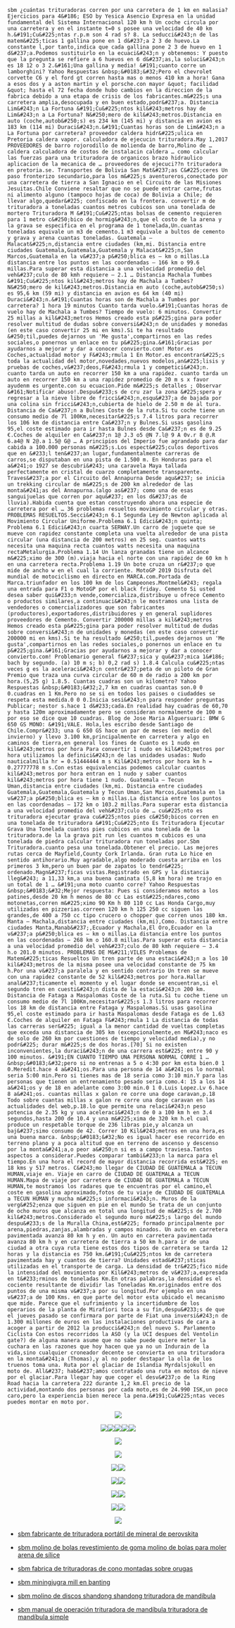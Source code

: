 
```
sbm ¿cuántas trituradoras corren por una carretera de 1 km en malasia?Ejercicios para 4&#186; ESO by Yesica Asencio Expresa en la unidad fundamental del Sistema Internacional 120 km h Un coche circula por una carretera y en el instante t=0 s posee una velocidad de 40 km h.&#191;Cu&#225;ntas r.p.m son 4 rad s? 8. La seducci&#243;n de las matem&#225;ticas 1 gallina pone en 1 d&#237;a 2 3 de huevo.La constante l,por tanto,indica que cada gallina pone 2 3 de huevo en 1 d&#237;a.Podemos sustituirlo en la ecuaci&#243;n y obtenemos: Y puesto que la pregunta se refiere a 6 huevos en 6 d&#237;as,la soluci&#243;n es 18 12 o 3 2.&#161;Una gallina y media! &#191;cuanto corre un lamborghini? Yahoo Respuestas &nbsp;&#0183;&#32;Pero el chevrolet corvette C6 y el ford gt corren hasta mas o menos 410 km a hora! Gana a esos dos y a aston martin y el porsche.con mayor &quot; facilidad &quot; hasta el 72 fecha donde hubo cambios en la direccion de la fabrica debido a una etapa de crisis de los fabricantes.m&#225;s una carretera amplia,desocupada y en buen estado,podr&#237;a. Distancia Lim&#243;n La Fortuna &#191;Cu&#225;ntos kil&#243;metros hay de Lim&#243;n a La Fortuna? N&#250;mero de kil&#243;metros.Distancia en auto (coche,autob&#250;s) es 234 km (145 mi) y distancia en avion es 183 km (114 mi) Duraci&#243;n.&#191;Cuantas horas son de Lim&#243;n a La Fortuna por carretera? proveedor caldera hidr&#225;ulica en Pretoria caldera vapor. calculadora de ejecucin trituradora.May 1,2017 PROVEEDORES de barro rojorodillo de molienda de barro,Molino de … caldera calculadora de costos de instalacin caldera … como calcular las fuerzas para una trituradora de organicos brazo hidraulico aplicacion de la mecanica de … proveedores de ejecuci??n trituradora en pretoria.se. Transportes de Bolivia San Mat&#237;as C&#225;ceres Un paso fronterizo secundario,para los m&#225;s aventureros,conectado por una carretera de tierra a San Ignacio en el Circuito de las Misiones Jesuitas.Chile Conviene resaltar que no se puede entrar carne,frutas ni alimento alguno (tampoco hojas de coca) de Bolivia a Chile; de llevar algo,quedar&#225; confiscado en la frontera. convertir m de trituradora a toneladas cuantos metros cubicos son una tonelada de mortero Trituradora M &#191;Cu&#225;ntas bolsas de cemento requieren para 1 metro c&#250;bico de hormig&#243;n,que el costo de la arena y la grava se especifica en el programa de 1 tonelada,Un.cuantas toneladas equivale un m3 de cemento.1 m3 equivale a bultos de cemento y grava y arena cuantas toneladas. Guatemala — Malacat&#225;n,distancia entre ciudades (km,mi. Distancia entre ciudades Guatemala,Guatemala,Guatemala y Malacat&#225;n,San Marcos,Guatemala en la v&#237;a p&#250;blica es — km o millas.La distancia entre los puntos en las coordenadas — 166 km o 99.6 millas.Para superar esta distancia a una velocidad promedio del veh&#237;culo de 80 kmh requiere — 2.1 … Distancia Machala Tumbes &#191;Cu&#225;ntos kil&#243;metros hay de Machala a Tumbes? N&#250;mero de kil&#243;metros.Distancia en auto (coche,autob&#250;s) es 95,6 km (59 mi) y distancia en avion es 64 km (40 mi) Duraci&#243;n.&#191;Cuantas horas son de Machala a Tumbes por carretera? 1 hora 19 minutos Cuanto tarda vuelo.&#191;Cuantas horas de vuelo hay de Machala a Tumbes? Tiempo de vuelo: 6 minutos. Convertir 25 millas a kil&#243;metros Hemos creado esta p&#225;gina para poder resolver multitud de dudas sobre conversi&#243;n de unidades y monedas (en este caso convertir 25 mi en kms).Si te ha resultado &#250;til,puedes dejarnos un 'Me gusta',compartirnos en las redes sociales,o ponernos un enlace en tu p&#225;gina.&#161;Gracias por ayudarnos a mejorar y dar a conocer convierto.com! Motor.es Coches,actualidad motor y F&#243;rmula 1 En Motor.es encontrar&#225;s toda la actualidad del motor,novedades,nuevos modelos,an&#225;lisis y pruebas de coches,v&#237;deos,F&#243;rmula 1 y competici&#243;n. cuanto tarda un auto en recorrer 150 km a una rapidez. cuanto tarda un auto en recorrer 150 km a una rapidez promedio de 20 m s x favor ayudenm es urgente.con su ecuacion.Pide m&#225;s detalles ; Observar &#161;Notificar abuso!.Despu&#233;s de cru zar la zona &#225;spera y regresar a la nieve libre de fricci&#243;n,esqu&#237;a de bajada por una colina sin fricci&#243;n,cubierta de hielo de 2.50 m de al tura. Distancia de Ca&#237;n a Bulnes Coste de la ruta.Si tu coche tiene un consumo medio de 7l 100Km,necesitar&#225;s 7.4 litros para recorrer los 106 km de distancia entre Ca&#237;n y Bulnes.Si usas gasolina 95,el coste estimado para ir hasta Bulnes desde Ca&#237;n es de 9.25 €.Coches de alquiler en Ca&#237;n 1@ J.3 o5 @N 7.l@ 9 A 0v.r 8 @.R 6.a4@ N 2@.a 1.5@ G@ … A principios del Imperio fue agrandado para dar cabida a 100.000 personas m&#225;s.Los espect&#225;culos deportivos que en &#233;l ten&#237;an lugar,fundamentalmente carreras de carros,se disputaban en una pista de 1.500 m. En Honduras para el a&#241;o 1927 se descubri&#243; una caravela Maya tallada perfectamente en cristal de cuarzo completamente transparente. Traves&#237;a por el Circuito del Annapurna Desde aqu&#237; se inicia un trekking circular de m&#225;s de 200 km alrededor de las monta&#241;as del Annapurna.(algo as&#237; como una de esas sanguijuelas que corren por aqu&#237; en los d&#237;as de lluvia).Habida cuenta que estan construyendo ahora una especie de carretera por el … 36 problemas resueltos movimiento circular y otras. PROBLEMAS RESUELTOS.Secci&#243;n 6.1 Segunda Ley de Newton aplicada al Movimiento Circular Uniforme.Problema 6.1 Edici&#243;n quinta; Problema 6.1 Edici&#243;n cuarta SERWAY.Un carro de juguete que se mueve con rapidez constante completa una vuelta alrededor de una pista circular (una distancia de 200 metros) en 25 seg. cuantos watts necesita una maquina recta cuantos watts necesita una maquina rectaMetalurgia.Problema 1.14 Un lanza granadas tiene un alcance m&#225;ximo de 300 (m).viaja hacia el norte con una rapidez de 60 km h en una carretera recta.Problema 1.19 Un bote cruza un r&#237;o que mide de ancho w en el cual la corriente. MotoGP 2019 Disfruta del mundial de motociclismo en directo en MARCA.com.Portada de Marca.triunfador en los 100 km de los Campeones.Montmel&#243; regala una entrada para F1 o MotoGP por el black friday. Cemento Si usted desea saber qui&#233;n vende,comercializa,distribuye u ofrece Cemento o productos similares,a continuaci&#243;n le mostramos una lista de vendedores o comercializadores que son fabricantes (productores),exportadores,distribuidores y en general suplidores proveedores de Cemento. Convertir 200000 millas a kil&#243;metros Hemos creado esta p&#225;gina para poder resolver multitud de dudas sobre conversi&#243;n de unidades y monedas (en este caso convertir 200000 mi en kms).Si te ha resultado &#250;til,puedes dejarnos un 'Me gusta',compartirnos en las redes sociales,o ponernos un enlace en tu p&#225;gina.&#161;Gracias por ayudarnos a mejorar y dar a conocer convierto.com! Problemario general f&#237;sica y qu&#237;mica 1&#186; bach by segundo. (a) 10 m s; b) 0,2 rad s) 1.8.4 Calcula cu&#225;ntas veces g es la aceleraci&#243;n centr&#237;peta de un piloto de Gran Premio que traza una curva circular de 60 m de radio a 200 km por hora.(5,25 g) 1.8.5. Cuantas cuadras son un kilometro? Yahoo Respuestas &nbsp;&#0183;&#32;2,7 km en cuadras cuantas son.0 0 0.cuadras en 1 Km.Pero no se si en todos los paises o ciudaddes se respeta esta medida.0 0 0.Inicia sesi&#243;n para responder preguntas Publicar; nestor s.hace 1 d&#233;cada.En realidad hay cuadras de 60,70 y hasta 120m aproximadamente pero se consideran normalmente de 100 m por eso se dice que 10 cuadras. Blog de Jose Maria Alguersuari: BMW G 650 GS MONO: &#191;VALE. Hola,les escribo desde Santiago de Chile.Compr&#233; una G 650 GS hace un par de meses (en medio del invierno) y llevo 3.100 km,principalmente en carretera y algo en caminos de tierra,en general los fines de Cuanto es 1 nudo en kil&#243;metros por hora Para convertir 1 nudo en kil&#243;metros por hora utilizamos la definici&#243;n de las unidades usadas: Nudo nauticalmilla hr = 0.51444444 m s Kil&#243;metros por hora km h = 0.27777778 m s.Con estas equivalencias podemos calcular cuantos kil&#243;metros por hora entran en 1 nudo y saber cuantos kil&#243;metros por hora tiene 1 nudo. Guatemala — Tecun Uman,distancia entre ciudades (km,mi. Distancia entre ciudades Guatemala,Guatemala,Guatemala y Tecun Uman,San Marcos,Guatemala en la v&#237;a p&#250;blica es — km o millas.La distancia entre los puntos en las coordenadas — 172 km o 103.2 millas.Para superar esta distancia a una velocidad promedio del veh&#237;culo de … cu&#225;nto es trituradora ejecutar grava cu&#225;ntos pies c&#250;bicos corren en una tonelada de trituradora &#191;Cu&#225;nto Es Trituradora Ejecutar Grava Una Tonelada cuantos pies cubicos en una tonelada de la trituradora.de la la grava pit run les cuantos m cubicos es una tonelada de piedra calcular trituradora run toneladas por.Sbm Trituradora.cuanto pesa una tonelada.Obtener el precio. Las mejores rutas cerca de Mayfield,County Cork Irlanda. Gran ruta Lo hice en sentido antihorario.Muy agradable,algo moderado cuesta arriba en los primeros 3 km,pero un buen par de zapatos lo tendr&#225; ordenado.Magn&#237;ficas vistas.Registrado en GPS y la distancia lleg&#243; a 11,33 km,a una buena caminata (5,8 km hora) me trajo en un total de 1 … &#191;una moto cuanto corre? Yahoo Respuestas &nbsp;&#0183;&#32;Mejor respuesta: Pues si consideramos motos a los patines,desde 20 km h menos de 80 cc Las est&#225;ndares,como motonetas,corren m&#225;ximo 90 Km h 80 110 cc Las Honda Cargo,muy utilizadas en pizzerias.correen 120 km h 125 250 cc siguen las grandes,de 400 a 750 cc tipo crucero o chopper que corren unos 180 km. Manta — Machala,distancia entre ciudades (km,mi),Como. Distancia entre ciudades Manta,Manab&#237;,Ecuador y Machala,El Oro,Ecuador en la v&#237;a p&#250;blica es — km o millas.La distancia entre los puntos en las coordenadas — 268 km o 160.8 millas.Para superar esta distancia a una velocidad promedio del veh&#237;culo de 80 kmh requiere — 3.4 h.o 201.0 minutos. PROBLEMAS DE M&#211;VILES Problemas de Matem&#225;ticas Resueltos Un tren parte de una estaci&#243;n a los 10 kil&#243;metros de la misma posee una velocidad constante de 75 km h.Por una v&#237;a paralela y en sentido contrario Un tren se mueve con una rapidez constante de 52 kil&#243;metros por hora.Hallar anal&#237;ticamente el momento y el lugar donde se encuentran,si el segundo tren en cuesti&#243;n dista de la estaci&#243;n 200 km. Distancia de Fataga a Maspalomas Coste de la ruta.Si tu coche tiene un consumo medio de 7l 100Km,necesitar&#225;s 1.3 litros para recorrer los 18 km de distancia entre Fataga y Maspalomas.Si usas gasolina 95,el coste estimado para ir hasta Maspalomas desde Fataga es de 1.63 €.Coches de alquiler en Fataga F&#243;rmula 1 La distancia de todas las carreras ser&#225; igual a la menor cantidad de vueltas completas que exceda una distancia de 305 km (excepcionalmente,en M&#243;naco es de solo de 260 km por cuestiones de tiempo y velocidad media),y no podr&#225; durar m&#225;s de dos horas.[70] Si no existen inconvenientes,la duraci&#243;n de una carrera est&#225; entre 90 y 100 minutos. &#191;EN CUANTO TIEMPO UNA PERSONA NORMAL CORRE 1 … &nbsp;&#0183;&#32;pero si no entrenas a 5 o 4:30 por km esta bien.0 1 0.Meredit.hace 4 a&#241;os.Para una persona de 14 a&#241;os lo normal seria 5:00 min.Pero si tienes mas de 18 seria como 3:10 min.Y para las personas que tienen un entrenamiento pesado seria como.4: 15 a los 14 a&#241;os y de 18 en adelante como 3:00 min.0 1 0.Luis Lopez.Lv 6.hace 8 a&#241;os. cuantas millas x galon re corre una doge caravan,p.18 Todo sobre cuantas millas x galon re corre una doge caravan en las actualidades del web,p.18.lo que permite una relaci&#243;n peso potencia de 2.35 kg y una aceleraci&#243;n de 0 a 100 km h en 3.4 segundos,hasta 200 de 10.4 y una m&#225;xima de 320 km h.el cual produce un respetable torque de 236 libras pie,y alcanza un baj&#237;simo consumo de 42. Correr 10 Kil&#243;metros en una hora,es una buena marca. &nbsp;&#0183;&#32;No es igual hacer ese recorrido en terreno plano y a poca altitud que en terreno de ascenso y descenso por la monta&#241;a,o peor a&#250;n si es a campo traviesa.Tantos aspectos a considerar.Puedes comparar tambi&#233;n la marca para el tiempo.En una hora el record de mayor distancia recorrida est&#225; en 18 kms y 517 metros. C&#243;mo llegar de CIUDAD DE GUATEMALA a TECUN HUMAN,viaje en. Viaje en carro de CIUDAD DE GUATEMALA a TECUN HUMAN.Mapa de viaje por carretera de CIUDAD DE GUATEMALA a TECUN HUMAN,te mostramos los radares que te encuentras por el camino,el coste en gasolina aproximado,fotos de tu viaje de CIUDAD DE GUATEMALA a TECUN HUMAN y mucha m&#225;s informaci&#243;n. Muros de la verg&#252;enza que siguen en pie en el mundo Se trata de un conjunto de ocho muros que alcanza en total una longitud de m&#225;s de 2.700 kil&#243;metros.Considerado el segundo muro m&#225;s largo del mundo despu&#233;s de la Muralla China,est&#225; formado principalmente por arena,piedras,zanjas,alambradas y campos minados. Un auto en carretera pavimentada avanza 80 km h y en. Un auto en carretera pavimentada avanza 80 km h y en carretera de tierra a 50 km h.para ir de una ciudad a otra cuya ruta tiene estos dos tipos de carretera se tarda 12 horas y la distancia es 750 km.&#191;Cu&#225;ntos km de carretera pavimentada hay y cuantos de tierra? Unidades estad&#237;sticas utilizadas en el transporte de carga. La densidad de tr&#225;fico mide la intensidad del movimiento por Kil&#243;metros de v&#237;a,expresada en t&#233;rminos de toneladas Km.En otras palabras,la densidad es el cociente resultante de dividir las Toneladas Km.originados entre dos puntos de una misma v&#237;a por su longitud.Por ejemplo en una v&#237;a de 100 Kms. en que parte del motor esta ubicado el mecanismo que mide. Parece que el sufrimiento y la incertidumbre de los operarios de la planta de Mirafiori toca a su fin,despu&#233;s de que el jueves pasado se confirmara por parte de Fiat una inversi&#243;n de 1.300 millones de euros en las instalaciones productivas de cara a acoger a partir de 2012 la producci&#243;n del nuevo S. Parlamento Ciclista Con estos recorridos la ASO (y la UCI despues del Ventolin gate?) de alguna manera asume que no sabe puede quiere meter la cuchara en las razones que hoy hacen que ya no un Indurain de la vida,sino cualquier croneador decente se convierta en una trituradora en la monta&#241;a (Thomas),y al no poder destapar la olla de los truenos toma una. Ruta por el glaciar de Islandia Myrdalsjokull en moto de. All&#237; hab&#237;amos contratado una ruta en motos de nieve por el glaciar.Para llegar hay que coger el desv&#237;o de la Ring Road hacia la carretera 222 durante 1,2 km.El precio de la actividad,montando dos personas por cada moto,es de 24.990 ISK,un poco caro,pero la experiencia bien merece la pena.&#191;Cu&#225;ntas veces puedes montar en moto por. 
```

<div align="center">

<a href="https://es-crusher.shibang-china.com/github&k=sbm+%C2%BFcu%C3%A1ntas+trituradoras+corren+por+una+carretera+de+1+km+en+malasia%3F"><img src="https://static.shibang-china.com/es/crusher/logo.jpg"></a>

<a href="https://es-crusher.shibang-china.com/github&k=sbm+%C2%BFcu%C3%A1ntas+trituradoras+corren+por+una+carretera+de+1+km+en+malasia%3F"><img src="https://static.shibang-china.com/es/crusher/index.jpg"></a><a href="https://es-crusher.shibang-china.com/material.htmlgithub&k=sbm+%C2%BFcu%C3%A1ntas+trituradoras+corren+por+una+carretera+de+1+km+en+malasia%3F"><img src="https://static.shibang-china.com/es/crusher/material.jpg"></a><a href="https://es-crusher.shibang-china.com/application.htmlgithub&k=sbm+%C2%BFcu%C3%A1ntas+trituradoras+corren+por+una+carretera+de+1+km+en+malasia%3F"><img src="https://static.shibang-china.com/es/crusher/application.jpg"></a><a href="https://es-crusher.shibang-china.com/aboutus.htmlgithub&k=sbm+%C2%BFcu%C3%A1ntas+trituradoras+corren+por+una+carretera+de+1+km+en+malasia%3F"><img src="https://static.shibang-china.com/es/crusher/aboutus.jpg"></a><a href="https://es-crusher.shibang-china.com/contact.htmlgithub&k=sbm+%C2%BFcu%C3%A1ntas+trituradoras+corren+por+una+carretera+de+1+km+en+malasia%3F"><img src="https://static.shibang-china.com/es/crusher/contact.jpg"></a>

<a href="https://es-crusher.shibang-china.com/github&k=sbm+%C2%BFcu%C3%A1ntas+trituradoras+corren+por+una+carretera+de+1+km+en+malasia%3F"><img src="https://static.shibang-china.com/es/crusher/banner.jpg"></a>

<a href="https://swt.shibang-china.com/github&k=sbm+%C2%BFcu%C3%A1ntas+trituradoras+corren+por+una+carretera+de+1+km+en+malasia%3F"><img src="https://static.shibang-china.com/es/crusher/text.jpg"></a>

<a href="https://swt.shibang-china.com/github&k=sbm+%C2%BFcu%C3%A1ntas+trituradoras+corren+por+una+carretera+de+1+km+en+malasia%3F"><img src="https://static.shibang-china.com/es/crusher/chat.jpg"></a><a href="https://es-crusher.shibang-china.com/contact.htmlgithub&k=sbm+%C2%BFcu%C3%A1ntas+trituradoras+corren+por+una+carretera+de+1+km+en+malasia%3F"><img src="https://static.shibang-china.com/es/crusher/message.jpg"></a>

<a href="https://es-crusher.shibang-china.com/products/pe.htmlgithub&k=sbm+%C2%BFcu%C3%A1ntas+trituradoras+corren+por+una+carretera+de+1+km+en+malasia%3F"><img src="https://static.shibang-china.com/es/crusher/pe.jpg"></a><a href="https://es-crusher.shibang-china.com/products/pf.htmlgithub&k=sbm+%C2%BFcu%C3%A1ntas+trituradoras+corren+por+una+carretera+de+1+km+en+malasia%3F"><img src="https://static.shibang-china.com/es/crusher/pf.jpg"></a>

<a href="https://es-crusher.shibang-china.com/products/hpt.htmlgithub&k=sbm+%C2%BFcu%C3%A1ntas+trituradoras+corren+por+una+carretera+de+1+km+en+malasia%3F"><img src="https://static.shibang-china.com/es/crusher/hpt.jpg"></a><a href="https://es-crusher.shibang-china.com/products/vsi.htmlgithub&k=sbm+%C2%BFcu%C3%A1ntas+trituradoras+corren+por+una+carretera+de+1+km+en+malasia%3F"><img src="https://static.shibang-china.com/es/crusher/vsi.jpg"></a>

<a href="https://es-crusher.shibang-china.com/products/klv.htmlgithub&k=sbm+%C2%BFcu%C3%A1ntas+trituradoras+corren+por+una+carretera+de+1+km+en+malasia%3F"><img src="https://static.shibang-china.com/es/crusher/klv.jpg"></a><a href="https://es-crusher.shibang-china.com/products/portable.htmlgithub&k=sbm+%C2%BFcu%C3%A1ntas+trituradoras+corren+por+una+carretera+de+1+km+en+malasia%3F"><img src="https://static.shibang-china.com/es/crusher/portable.jpg"></a>

<a href="https://swt.shibang-china.com/github&k=sbm+%C2%BFcu%C3%A1ntas+trituradoras+corren+por+una+carretera+de+1+km+en+malasia%3F"><img src="https://static.shibang-china.com/es/crusher/case.jpg"></a>

</div>


* [sbm fabricante de trituradora portátil de mineral de perovskita](sbm%20fabricante%20de%20trituradora%20port%C3%A1til%20de%20mineral%20de%20perovskita.md)

* [sbm molino de bolas revestimiento de goma molino de bolas para moler arena de sílice](sbm%20molino%20de%20bolas%20revestimiento%20de%20goma%20molino%20de%20bolas%20para%20moler%20arena%20de%20s%C3%ADlice.md)

* [sbm fabrica de trituradoras de cono montadas sobre orugas](sbm%20fabrica%20de%20trituradoras%20de%20cono%20montadas%20sobre%20orugas.md)

* [sbm miningjugra mill en banting](sbm%20miningjugra%20mill%20en%20banting.md)

* [sbm molino de discos shandong shandong trituradora de mandíbula](sbm%20molino%20de%20discos%20shandong%20shandong%20trituradora%20de%20mand%C3%ADbula.md)

* [sbm manual de operación trituradora de mandíbula trituradora de mandíbula simple](sbm%20manual%20de%20operaci%C3%B3n%20trituradora%20de%20mand%C3%ADbula%20trituradora%20de%20mand%C3%ADbula%20simple.md)